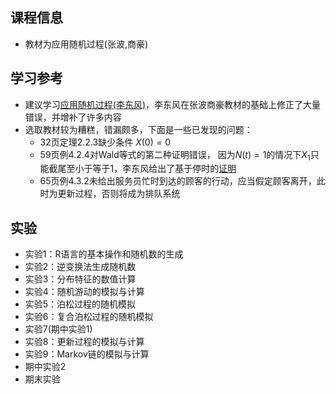 ## 课程信息

- 教材为应用随机过程(张波,商豪)

## 学习参考

- 建议学习[应用随机过程(李东风)](https://www.math.pku.edu.cn/teachers/lidf/course/stochproc/stochprocnotes/html/_book/index.html)，李东风在张波商豪教材的基础上修正了大量错误，并增补了许多内容
- 选取教材较为糟糕，错漏颇多，下面是一些已发现的问题：
    - 32页定理2.2.3缺少条件 $X(0)=0$
    - 59页例4.2.4对Wald等式的第二种证明错误， 因为$N(t)=1$的情况下$X_1$只能截尾至小于等于1，李东风给出了基于停时的[证明](https://www.math.pku.edu.cn/teachers/lidf/course/stochproc/stochprocnotes/html/_book/martingale.html#thm:mart-stopth-th-wald)
    - 65页例4.3.2未给出服务员忙时到达的顾客的行动，应当假定顾客离开，此时为更新过程，否则将成为排队系统


## 实验

- 实验1：R语言的基本操作和随机数的生成
- 实验2：逆变换法生成随机数
- 实验3：分布特征的数值计算
- 实验4：随机游动的模拟与计算
- 实验5：泊松过程的随机模拟
- 实验6：复合泊松过程的随机模拟
- 实验7(期中实验1)
- 实验8：更新过程的模拟与计算
- 实验9：Markov链的模拟与计算
- 期中实验2
- 期末实验
